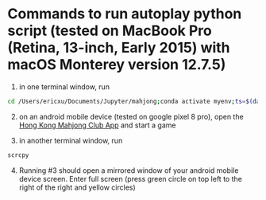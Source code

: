 # Commands to run autoplay python script (tested on MacBook Pro (Retina, 13-inch, Early 2015) with macOS Monterey version 12.7.5)

1. in one terminal window, run

```zsh
cd /Users/ericxu/Documents/Jupyter/mahjong;conda activate myenv;ts=$(date +%s);nohup python autoplay_v7.py >> logs/output_${ts}.log 2>&1 &
```

2. on an android mobile device (tested on google pixel 8 pro), open the [Hong Kong Mahjong Club App](https://play.google.com/store/apps/details?id=com.pvella.mahjong&hl=en_US) and start a game

3. in another terminal window, run
```zsh
scrcpy
```

4. Running #3 should open a mirrored window of your android mobile device screen.  Enter full screen (press green circle on top left to the right of the right and yellow circles) 

